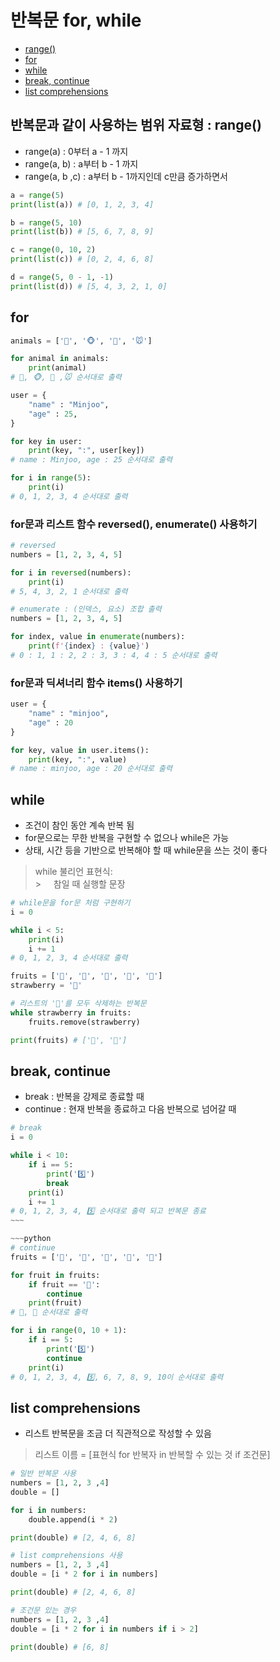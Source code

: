 # 반복문 for, while

- [range()](#반복문과-같이-사용하는-범위-자료형--range)
- [for](#for)
- [while](#while)
- [break, continue](#break-continue)
- [list comprehensions](#list-comprehensions)

## 반복문과 같이 사용하는 범위 자료형 : range()

- range(a) : 0부터 a - 1 까지
- range(a, b) : a부터 b - 1 까지
- range(a, b ,c) : a부터 b - 1까지인데 c만큼 증가하면서

```python
a = range(5)
print(list(a)) # [0, 1, 2, 3, 4]

b = range(5, 10)
print(list(b)) # [5, 6, 7, 8, 9]

c = range(0, 10, 2)
print(list(c)) # [0, 2, 4, 6, 8]

d = range(5, 0 - 1, -1)
print(list(d)) # [5, 4, 3, 2, 1, 0]
```

## for

```python
animals = ['🐼', '🐵', '🐰', '🐭']

for animal in animals:
    print(animal)
# 🐼, 🐵, 🐰 ,🐭 순서대로 출력

user = {
    "name" : "Minjoo",
    "age" : 25,
}

for key in user:
    print(key, ":", user[key])
# name : Minjoo, age : 25 순서대로 출력

for i in range(5):
    print(i)
# 0, 1, 2, 3, 4 순서대로 출력
```

### for문과 리스트 함수 reversed(), enumerate() 사용하기

```python
# reversed
numbers = [1, 2, 3, 4, 5]

for i in reversed(numbers):
    print(i)
# 5, 4, 3, 2, 1 순서대로 출력
```

```python
# enumerate : (인덱스, 요소) 조합 출력
numbers = [1, 2, 3, 4, 5]

for index, value in enumerate(numbers):
    print(f'{index} : {value}')
# 0 : 1, 1 : 2, 2 : 3, 3 : 4, 4 : 5 순서대로 출력
```

### for문과 딕셔너리 함수 items() 사용하기

```python
user = {
    "name" : "minjoo",
    "age" : 20
}

for key, value in user.items():
    print(key, ":", value)
# name : minjoo, age : 20 순서대로 출력
```

## while

- 조건이 참인 동안 계속 반복 됨
- for문으로는 무한 반복을 구현할 수 없으나 while은 가능
- 상태, 시간 등을 기반으로 반복해야 할 때 while문을 쓰는 것이 좋다

> while 불리언 표현식:<br> > &nbsp;&nbsp;&nbsp;&nbsp;참일 때 실행할 문장

```python
# while문을 for문 처럼 구현하기
i = 0

while i < 5:
    print(i)
    i += 1
# 0, 1, 2, 3, 4 순서대로 출력
```

```python
fruits = ['🍓', '🍎', '🍇', '🍓', '🍓']
strawberry = '🍓'

# 리스트의 '🍓'를 모두 삭제하는 반복문
while strawberry in fruits:
    fruits.remove(strawberry)

print(fruits) # ['🍎', '🍇']
```

## break, continue

- break : 반복을 강제로 종료할 때
- continue : 현재 반복을 종료하고 다음 반복으로 넘어갈 때

```python
# break
i = 0

while i < 10:
    if i == 5:
        print('5️⃣')
        break
    print(i)
    i += 1
# 0, 1, 2, 3, 4, 5️⃣ 순서대로 출력 되고 반복문 종료
~~~

~~~python
# continue
fruits = ['🍓', '🍎', '🍇', '🍓', '🍓']

for fruit in fruits:
    if fruit == '🍓':
        continue
    print(fruit)
# 🍎, 🍇 순서대로 출력

for i in range(0, 10 + 1):
    if i == 5:
        print('5️⃣')
        continue
    print(i)
# 0, 1, 2, 3, 4, 5️⃣, 6, 7, 8, 9, 10이 순서대로 출력
```

## list comprehensions

- 리스트 반복문을 조금 더 직관적으로 작성할 수 있음

> 리스트 이름 = [표현식 for 반복자 in 반복할 수 있는 것 if 조건문]

```python
# 일반 반복문 사용
numbers = [1, 2, 3 ,4]
double = []

for i in numbers:
    double.append(i * 2)

print(double) # [2, 4, 6, 8]

# list comprehensions 사용
numbers = [1, 2, 3 ,4]
double = [i * 2 for i in numbers]

print(double) # [2, 4, 6, 8]
```

```python
# 조건문 있는 경우
numbers = [1, 2, 3 ,4]
double = [i * 2 for i in numbers if i > 2]

print(double) # [6, 8]
```
